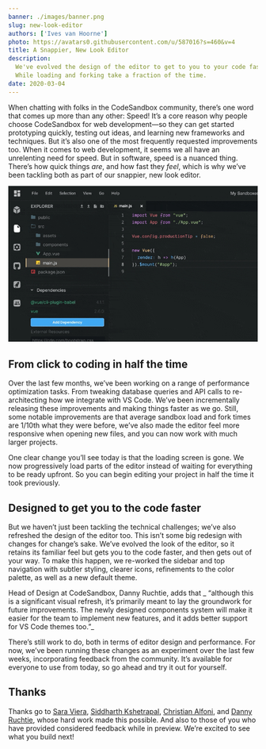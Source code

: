 ```yaml
---
banner: ./images/banner.png
slug: new-look-editor
authors: ['Ives van Hoorne']
photo: https://avatars0.githubusercontent.com/u/587016?s=460&v=4
title: A Snappier, New Look Editor
description:
  We've evolved the design of the editor to get to you to your code faster.
  While loading and forking take a fraction of the time.
date: 2020-03-04
---
```


When chatting with folks in the CodeSandbox community, there’s one word that
comes up more than any other: Speed! It’s a core reason why people choose
CodeSandbox for web development—so they can get started prototyping quickly,
testing out ideas, and learning new frameworks and techniques. But it’s also one
of the most frequently requested improvements too. When it comes to web
development, it seems we all have an unrelenting need for speed. But in
software, speed is a nuanced thing. There’s how quick things _are_, and how fast
they _feel_, which is why we’ve been tackling both as part of our snappier, new
look editor.

![Design changes](./images/0.gif)

## From click to coding in half the time

Over the last few months, we’ve been working on a range of performance
optimization tasks. From tweaking database queries and API calls to
re-architecting how we integrate with VS Code. We’ve been incrementally
releasing these improvements and making things faster as we go. Still, some
notable improvements are that average sandbox load and fork times are 1/10th
what they were before, we’ve also made the editor feel more responsive when
opening new files, and you can now work with much larger projects.

One clear change you’ll see today is that the loading screen is gone. We now
progressively load parts of the editor instead of waiting for everything to be
ready upfront. So you can begin editing your project in half the time it took
previously.

## Designed to get you to the code faster

But we haven’t just been tackling the technical challenges; we’ve also refreshed
the design of the editor too. This isn’t some big redesign with changes for
change’s sake. We’ve evolved the look of the editor, so it retains its familiar
feel but gets you to the code faster, and then gets out of your way. To make
this happen, we re-worked the sidebar and top navigation with subtler styling,
clearer icons, refinements to the color palette, as well as a new default theme.

Head of Design at CodeSandbox, Danny Ruchtie, adds that _ “although this is a
significant visual refresh, it’s primarily meant to lay the groundwork for
future improvements. The newly designed components system will make it easier
for the team to implement new features, and it adds better support for VS Code
themes too.”_

There’s still work to do, both in terms of editor design and performance. For
now, we’ve been running these changes as an experiment over the last few weeks,
incorporating feedback from the community. It’s available for everyone to use
from today, so go ahead and try it out for yourself.

## Thanks

Thanks go to [Sara Viera](https://twitter.com/NikkitaFTW),
[Siddharth Kshetrapal](https://twitter.com/siddharthkp),
[Christian Alfoni](https://twitter.com/christianalfoni), and
[Danny Ruchtie](https://twitter.com/druchtie), whose hard work made this
possible. And also to those of you who have provided considered feedback while
in preview. We’re excited to see what you build next!
